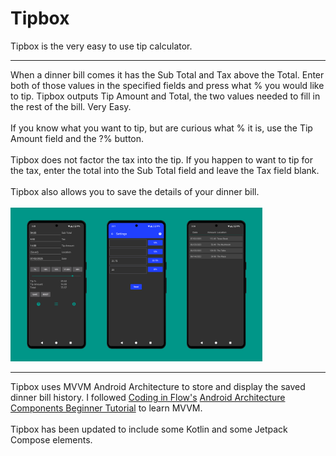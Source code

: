 # Tipbox
Tipbox is the very easy to use tip calculator.
<hr>
When a dinner bill comes it has the Sub Total and Tax above the Total. Enter both of those values in the specified fields and press what % you would like to tip.  Tipbox outputs Tip Amount and Total, the two values needed to fill in the rest of the bill. Very Easy.
<br><br>
If you know what you want to tip, but are curious what % it is, use the Tip Amount field and the ?% button.
<br><br>
Tipbox does not factor the tax into the tip.  If you happen to want to tip for the tax, enter the total into the Sub Total field and leave the Tax field blank.
<br><br>
Tipbox also allows you to save the details of your dinner bill.
<br><br>
<img src="Tipbox Screenshot.png" width="80%" height="80%"> 
<hr>
Tipbox uses MVVM Android Architecture to store and display the saved dinner bill history. I followed <a href="https://codinginflow.com" target="_blank">Coding in Flow's</a> <a href="https://www.youtube.com/@codinginflow" target="_blank">Android Architecture Components Beginner Tutorial</a> to learn MVVM.
<br><br>
Tipbox has been updated to include some Kotlin and some Jetpack Compose elements.
